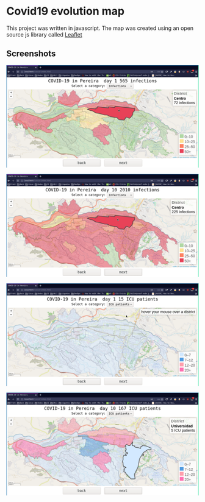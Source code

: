 # Covid19 evolution map

This project was written in javascript. The map was created using an open source js library called [Leaflet](https://leafletjs.com/)

## Screenshots

![](screenshots/day1infectionsScreenshot.png)

![](screenshots/day10InfectionsScreenshot.png)

![](screenshots/day1ICUScreenshot.png)

![](screenshots/day10ICUScreenshot.png)
